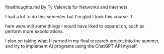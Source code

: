 finalthoughts.md
By Ty Valencia for Networks and Internets

I had a lot to do this semester but I'm glad I took this course. T

here were still some things I would have liked to expand on, such as perform more expolorations. 

I plan on taking what I learned in my final research project into the summer, and try to implement AI programs using the ChatGPT API myself. 